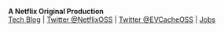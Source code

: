 **A Netflix Original Production**  
[Tech Blog](http://techblog.netflix.com) | [Twitter @NetflixOSS](https://twitter.com/#!/NetflixOSS) | [Twitter @EVCacheOSS](https://twitter.com/#!/EVCache) | [Jobs](http://jobs.netflix.com)
